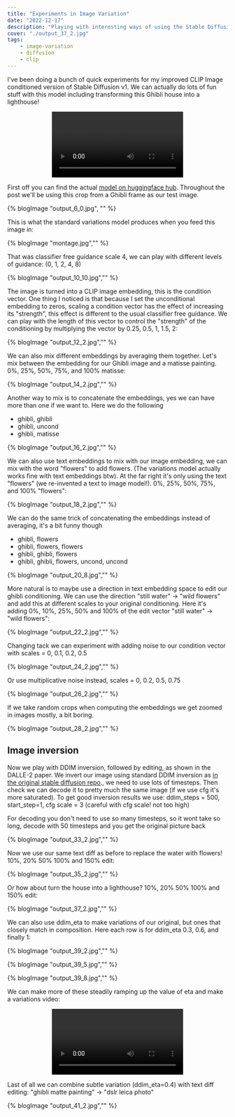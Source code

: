 ```yaml
---
title: "Experiments in Image Variation"
date: "2022-12-17"
description: "Playing with interesting ways of using the Stable Diffusion Image Variations model"
cover: "./output_37_2.jpg"
tags:
    - image-variation
    - diffusion
    - clip
---
```


I've been doing a bunch of quick experiments for my improved CLIP Image conditioned version of Stable Diffusion v1. We can actually do lots of fun stuff with this model including transforming this Ghibli house into a lighthouse!

<p align="center">
<video controls autoplay="true" src="lighthouse_bf.mp4" loop="true" style="max-width:512px"></video>
</p>

 First off you can find the actual [model on huggingface hub](https://huggingface.co/lambdalabs/sd-image-variations-diffusers). Throughout the post we'll be using this crop from a Ghibli frame as our test image.

{% blogImage "output_6_0.jpg", "" %}

This is what the standard variations model produces when you feed this image in:

{% blogImage "montage.jpg","" %}


That was classifier free guidance scale 4, we can play with different levels of guidance: (0, 1, 2, 4, 8)

{% blogImage "output_10_10.jpg","" %}


The image is turned into a CLIP image embedding, this is the condition vector. One thing I noticed is that because I set the unconditional embedding to zeros, scaling a condition vector has the effect of increasing its "strength", this effect is different to the usual classifier free guidance. We can play with the length of this vector to control the "strength" of the conditioning by  multiplying the vector by 0.25, 0.5, 1, 1.5, 2:

{% blogImage "output_12_2.jpg","" %}



We can also mix different embeddings by averaging them together. Let's mix between the embedding for our Ghibli image and a matisse painting. 0%, 25%, 50%, 75%, and 100% matisse:

{% blogImage "output_14_2.jpg","" %}



Another way to mix is to concatenate the embeddings, yes we can have more than one if we want to. Here we do the following

- ghibli, ghibli
- ghibli, uncond
- ghibli, matisse

{% blogImage "output_16_2.jpg","" %}


We can also use text embeddings to mix with our image embedding, we can mix with the word "flowers" to add flowers. (The variations model actually works fine with text embeddings btw). At the far right it's only using the text "flowers" (we re-invented a text to image model!). 0%, 25%, 50%, 75%, and 100% "flowers":

{% blogImage "output_18_2.jpg","" %}


We can do the same trick of concatenating the embeddings instead of averaging, it's a bit funny though

- ghibli, flowers
- ghibli, flowers, flowers
- ghibli, ghibli, flowers
- ghibli, ghibli, flowers, uncond, uncond

{% blogImage "output_20_8.jpg","" %}



More natural is to maybe use a direction in text embedding space to edit our ghibli conditioning. We can use the direction "still water" -> "wild flowers" and add this at different scales to your original conditioning. Here it's adding 0%, 10%, 25%, 50% and 100% of the edit vector "still water" -> "wild flowers":

{% blogImage "output_22_2.jpg","" %}



Changing tack we can experiment with adding noise to our condition vector
with scales = 0, 0.1, 0.2, 0.5

{% blogImage "output_24_2.jpg","" %}



Or use multiplicative noise instead, scales = 0, 0.2, 0.5, 0.75

{% blogImage "output_26_2.jpg","" %}



If we take random crops when computing the embeddings we get zoomed in images mostly, a bit boring.

{% blogImage "output_28_2.jpg","" %}


## Image inversion

Now we play with DDIM inversion, followed by editing, as shown in the DALLE-2 paper. We invert our image using standard DDIM inversion as [in the original stable diffusion repo](https://github.com/pesser/stable-diffusion/blob/main/ldm/models/diffusion/ddim.py#L231)., we need to use lots of timesteps.
Then check we can decode it to pretty much the same image (if we use cfg it's more saturated). To get good inversion results we use: ddim_steps = 500, start_step=1, cfg scale = 3 (careful with cfg scale! not too high)

For decoding you don't need to use so many timesteps, so it wont take so long, decode with 50 timesteps and you get the original picture back

{% blogImage "output_33_2.jpg","" %}


Now we use our same text diff as before to replace the water with flowers! 10%, 20% 50% 100% and 150% edit:

{% blogImage "output_35_2.jpg","" %}


Or how about turn the house into a lighthouse? 10%, 20% 50% 100% and 150% edit:

{% blogImage "output_37_2.jpg","" %}


We can also use ddim_eta to make variations of our original, but ones that closely match in composition. Here each row is for ddim_eta 0.3, 0.6, and finally 1:


{% blogImage "output_39_2.jpg","" %}

{% blogImage "output_39_5.jpg","" %}

{% blogImage "output_39_8.jpg","" %}

We can make more of these steadily ramping up the value of eta and make a variations video:

<p align="center">
<video controls autoplay="true" src="ghibli-eta.mp4" loop="true" style="max-width:512px"></video>
</p>



Last of all we can combine subtle variation (ddim_eta=0.4) with text diff editing:  "ghibli matte painting" -> "dslr leica photo"

{% blogImage "output_41_2.jpg","" %}


